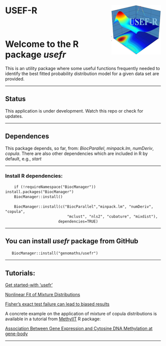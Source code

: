 <!-- README.md is generated from README.Rmd. Please edit that file -->
USEF-R [<img src="man/figures/logo.png" align="right" />](https://genomaths.github.io/usefr)
==========================================================

<br>

# Welcome to the R package _usefr_

This is an utility package where some useful functions frequently needed to
identify the best fitted probability distribution model for a given data set
are provided.

------------

## Status

This application is under development. Watch this repo or check for updates.

------------

## Dependences

This package depends, so far, from: _BiocParallel_, _minpack.lm_, _numDeriv_,
_copula_. There are also other dependencies which are included in R by default,
e.g., _start_

------------

### Install R dependencies:

```install
    if (!requireNamespace("BiocManager")) install.packages("BiocManager")
    BiocManager::install()
    
    BiocManager::install(c("BiocParallel","minpack.lm", "numDeriv", "copula", 
                            "mclust", "nls2", "cubature", "mixdist"), 
                        dependencies=TRUE)
```

------------

## You can install _*usefr*_ package from GitHub

```install.p
   BiocManager::install("genomaths/usefr")
```


------------

## Tutorials:


<a href="https://genomaths.github.io/usefr/articles/usefr.html/">Get started-with ‘usefr’</a>

<a href="https://genomaths.github.io/usefr/articles/Nonlinear_Fit_of_Mixture_Distributions.html/">Nonlinear Fit of Mixture Distributions</a>
    
<a href="https://genomaths.github.io/usefr/articles/fisher-exact-test-failure-can-lead-to-biassed-results.html/">Fisher’s exact test failure can lead to biased results</a>


A concrete example on the application of mixture of copula distributions is 
available in a tutorial from [MethylIT](https://genomaths.github.io/methylit/index.html)
R package:    

<a href="https://is.gd/6eJoKD">Association Between Gene Expression and Cytosine DNA Methylation at gene-body</a>


------------



